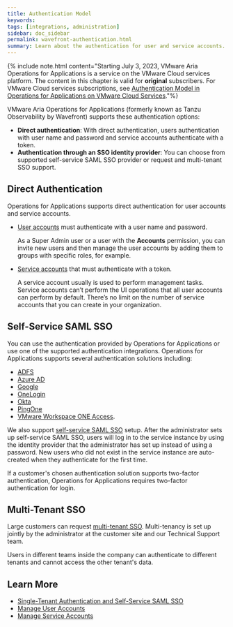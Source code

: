 ```yaml
---
title: Authentication Model
keywords:
tags: [integrations, administration]
sidebar: doc_sidebar
permalink: wavefront-authentication.html
summary: Learn about the authentication for user and service accounts.
---
```


{% include note.html content="Starting July 3, 2023, VMware Aria Operations for Applications is a service on the VMware Cloud services platform. The content in this chapter is valid for **original** subscribers. For VMware Cloud services subscriptions, see [Authentication Model in Operations for Applications on VMware Cloud Services](csp_authentication.html)."%}

VMware Aria Operations for Applications (formerly known as Tanzu Observability by Wavefront) supports these authentication options:
* **Direct authentication**: With direct authentication, users authentication with user name and password and service accounts authenticate with a token.
* **Authentication through an SSO identity provider**: You can choose from supported self-service SAML SSO provider or request and multi-tenant SSO support.

## Direct Authentication

Operations for Applications supports direct authentication for user accounts and service accounts.

* [User accounts](user-accounts.html) must authenticate with a user name and password.

  As a Super Admin user or a user with the **Accounts** permission, you can invite new users and then manage the user accounts by adding them to groups with specific roles, for example.

* [Service accounts](service-accounts.html) that must authenticate with a token.

  A service account usually is used to perform management tasks. Service accounts can’t perform the UI operations that all user accounts can perform by default. There’s no limit on the number of service accounts that you can create in your organization.

## Self-Service SAML SSO

You can use the authentication provided by Operations for Applications or use one of the supported authentication integrations. Operations for Applications supports several authentication solutions including:

* [ADFS](adfs.html)
* [Azure AD](azure_ad.html)
* [Google](google.html)
* [OneLogin](onelogin.html)
* [Okta](okta.html)
* [PingOne](pingone.html)
* [VMware Workspace ONE Access](workspace-one.html).

We also support [self-service SAML SSO](auth_self_service_sso.html) setup. After the administrator sets up self-service SAML SSO, users will log in to the service instance by using the identity provider that the administrator has set up instead of using a password. New users who did not exist in the service instance are auto-created when they authenticate for the first time.

If a customer's chosen authentication solution supports two-factor authentication, Operations for Applications requires two-factor authentication for login.

## Multi-Tenant SSO

Large customers can request [multi-tenant SSO](authentication.html#multi-tenant-authentication). Multi-tenancy is set up jointly by the administrator at the customer site and our Technical Support team.

Users in different teams inside the company can authenticate to different tenants and cannot access the other tenant's data.

## Learn More

* [Single-Tenant Authentication and Self-Service SAML SSO](auth_self_service_sso.html)
* [Manage User Accounts](user-accounts.html)
* [Manage Service Accounts](service-accounts.html)
